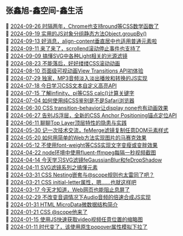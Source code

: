 ## 张鑫旭-鑫空间-鑫生活  
🎉  [2024-09-26 时隔两年，Chrome也支持round等CSS数学函数了](https://www.zhangxinxu.com/wordpress/2024/09/css-math-round-function/)  
🎉  [2024-09-19 实用的JS对象分组静态方法Object.groupBy()](https://www.zhangxinxu.com/wordpress/2024/09/js-object-groupby/)  
🎉  [2024-09-13 好消息，align-content垂直居中也适用普通元素啦](https://www.zhangxinxu.com/wordpress/2024/09/css-align-content/)  
🎉  [2024-09-11 来了来了，scrollend滚动停止事件也支持了](https://www.zhangxinxu.com/wordpress/2024/09/js-scrollend-event/)  
🎉  [2024-09-09 搞懂SVG中各种Light相关的光源滤镜](https://www.zhangxinxu.com/wordpress/2024/09/svg-fedistantlight-fepointlight-fespotlight/)  
🎉  [2024-08-23 不能落后，好好缕缕CSS滚动动画](https://www.zhangxinxu.com/wordpress/2024/08/css-scroll-timeline/)  
🎉  [2024-08-10 页面级可视动画View Transitions API初体验](https://www.zhangxinxu.com/wordpress/2024/08/view-transitions-api/)  
🎉  [2024-07-29 独家，MP3音频淡入淡出播放和转换的JS实现](https://www.zhangxinxu.com/wordpress/2024/07/js-mp3-audio-fadein-fadeout-convert/)  
🎉  [2024-07-18 今日学习CSS文本自定义高亮API](https://www.zhangxinxu.com/wordpress/2024/07/css-custom-highlight-api/)  
🎉  [2024-07-15 了解infinity、pi等CSS calc()计算关键字](https://www.zhangxinxu.com/wordpress/2024/07/css-calc-keyword-infinity-pi-e/)  
🎉  [2024-07-04 如何使用纯CSS鉴别是不是Safari浏览器](https://www.zhangxinxu.com/wordpress/2024/07/css-safari-detect/)  
🎉  [2024-06-30 CSS transition-behavior让display none也有动画效果](https://www.zhangxinxu.com/wordpress/2024/06/css-transition-behavior/)  
🎉  [2024-06-27 告别JS浮层，全新的CSS Anchor Positioning锚点定位API](https://www.zhangxinxu.com/wordpress/2024/06/css-anchor-positioning-api/)  
🎉  [2024-06-11 聊聊Top Layer顶层特性的隐患与实践](https://www.zhangxinxu.com/wordpress/2024/06/web-top-layer/)  
🎉  [2024-05-30 记一次技术交流，feMerge滤镜复制任意DOM元素样式](https://www.zhangxinxu.com/wordpress/2024/05/svg-femerge-clone-dom-css-style/)  
🎉  [2024-05-20 如何用简单的Web方法实现图片的马赛克效果](https://www.zhangxinxu.com/wordpress/2024/05/js-web-svg-canvas-image-mosaic/)  
🎉  [2024-05-12 不使用font-weight等CSS实现文字变瘦或变胖效果](https://www.zhangxinxu.com/wordpress/2024/05/svg-femorphology-font-weight-thin-stretch/)  
🎉  [2024-04-22 node环境中使用fluent-ffmpeg每隔一秒视频截图](https://www.zhangxinxu.com/wordpress/2024/04/node-fluent-ffmpeg-screenshot-every-second/)  
🎉  [2024-04-14 今天学习SVG滤镜feGaussianBlur和feDropShadow](https://www.zhangxinxu.com/wordpress/2024/04/svg-filter-fegaussianblur-fedropshadow/)  
🎉  [2024-04-11 SVG滤镜系列之搞懂<feBlend>元素](https://www.zhangxinxu.com/wordpress/2024/04/svg-filter-feblend/)  
🎉  [2024-03-31 CSS Nesting嵌套与@scope规则也太雷同了吧？](https://www.zhangxinxu.com/wordpress/2024/03/css-nesting-scope-rules/)  
🎉  [2024-03-21 CSS initial-letter属性，嗯……也就这样吧](https://www.zhangxinxu.com/wordpress/2024/03/css-initial-letter/)  
🎉  [2024-03-17 今天才知道，Web网页也能阻止息屏了](https://www.zhangxinxu.com/wordpress/2024/03/js-screen-wake-lock-api/)  
🎉  [2024-02-29 不改变音调情况下Audio音频的倍速合成JS实现](https://www.zhangxinxu.com/wordpress/2024/02/js-audioencoder-backplayrate-audiobuffer/)  
🎉  [2024-01-31 HTML MicroData微数据结构简介](https://www.zhangxinxu.com/wordpress/2024/01/html-microdata/)  
🎉  [2024-01-21 CSS @scope他来了](https://www.zhangxinxu.com/wordpress/2024/01/css-at-scope/)  
🎉  [2024-01-15 使用JS快速获取video视频任意位置的缩略图](https://www.zhangxinxu.com/wordpress/2024/01/js-get-video-thumb-poster/)  
🎉  [2024-01-11 时代变了，该使用原生popover属性模拟下拉了](https://www.zhangxinxu.com/wordpress/2024/01/js-html-popover-dropdown/)  
